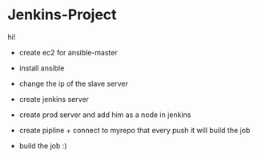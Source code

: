 # Jenkins-Project

hi!

- create ec2 for ansible-master
- install ansible
- change the ip of the slave server

- create jenkins server
- create prod server and add him as a node in jenkins
- create pipline + connect to myrepo that every push it will build the job
- build the job :)

  
